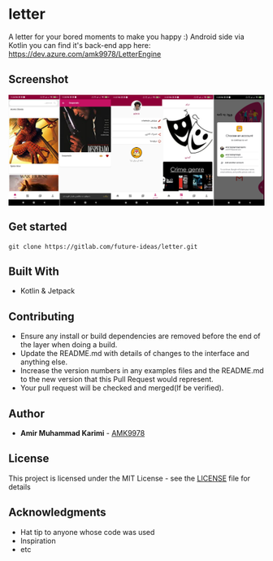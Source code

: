 # letter
A letter for your bored moments to make you happy :)
Android side via Kotlin
you can find it's back-end app here: https://dev.azure.com/amk9978/LetterEngine

## Screenshot
<p align="center"><img align="center" src="./Screenshot_2020-06-29-23-37-28-748_com.fidea.letter.jpg?raw=true." alt="Spire the Hare" title="ScreenShot1" width="900px"></p>

## Get started

```
git clone https://gitlab.com/future-ideas/letter.git
```

## Built With

* Kotlin & Jetpack

## Contributing

* Ensure any install or build dependencies are removed before the end of the layer when doing a build.
* Update the README.md with details of changes to the interface and anything else.
* Increase the version numbers in any examples files and the README.md to the new version that this Pull Request would represent.
* Your pull request will be checked and merged(If be verified).

## Author

* **Amir Muhammad Karimi** - [AMK9978](https://github.com/amk9978)

## License

This project is licensed under the MIT License - see the [LICENSE](LICENSE) file for details

## Acknowledgments

* Hat tip to anyone whose code was used
* Inspiration
* etc
